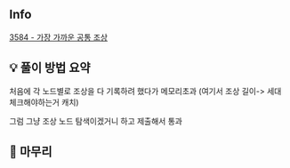 ## Info
[3584 - 가장 가까운 공통 조상](https://www.acmicpc.net/problem/3584)

## 💡 풀이 방법 요약

처음에 각 노드별로 조상을 다 기록하려 했다가 메모리초과 (여기서 조상 길이-> 세대 체크해야하는거 캐치)

그럼 그냥 조상 노드 탐색이겠거니 하고 제출해서 통과

## 🙂 마무리